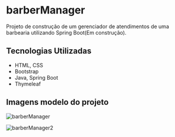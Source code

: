 # barberManager

Projeto de construção de um gerenciador de atendimentos de uma barbearia utilizando Spring Boot(Em construção).

## Tecnologias Utilizadas
* HTML, CSS
* Bootstrap
* Java, Spring Boot
* Thymeleaf

## Imagens modelo do projeto
![barberManager](https://github.com/user-attachments/assets/6ac9faf4-35cd-4749-aa4b-6147554a1b05)

![barberManager2](https://github.com/user-attachments/assets/d31d2dfe-da13-470b-8e2a-10f716b5e5fd)
